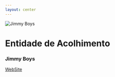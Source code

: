```yaml
---
layout: center
---
```


<img src="/media/logos/jimmy-boys.png" alt="Jimmy Boys" class="w-100px mb-2">

<h1 class="font-300 no-mb">Entidade de Acolhimento</h1>
<h3 class="font-bold-force text-altBlue dark:text-current">Jimmy Boys</h3>

<div class="flex flex-col mt-6 w-max">
  <a href="https://jimmyboys.pt" target="_blank" class="inline-flex items-center gap-1 flex-grow-0 flex-shrink-1 w-auto"><akar-icons:link-on class="inline" /> WebSite</a>
</div>